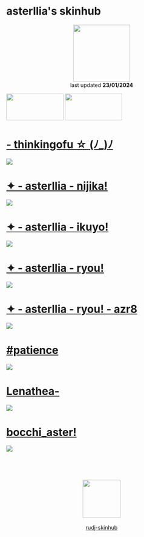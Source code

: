 # asterllia's skinhub
<p align="center">
<a href="https://osu.ppy.sh/users/9456733">
  <img src="https://a.ppy.sh/9456733"  
       width="150"
       height="150"></a>
<br>
last updated <b>23/01/2024</b>
</p>

<a href="https://www.youtube.com/watch?v=kbbgypvGPgM">
<img src="https://i.imgur.com/uDyKiLi.png"
       width="151" 
       height="70"/></a>

<a href="https://github.com/asterllia/asterllia-osuskins/tree/main#readme">
<img src="https://i.imgur.com/WPSNbSx.png"
       width="151" 
       height="70"/></a>

# [- thinkingofu ☆ (ﾉ_)ﾉ](https://github.com/rudj-skinhub/woal/raw/tyfh/player/asterllia/-_thinkingofu.osk)
[![](https://i.imgur.com/C3pFXHG.png)](https://github.com/rudj-skinhub/woal/raw/tyfh/player/asterllia/-_thinkingofu.osk)

# [✦ - asterllia - nijika!](https://github.com/rudj-skinhub/woal/raw/tyfh/player/asterllia/%E2%9C%A6%20-%20asterllia%20-%20nijika!.osk)
[![](https://i.imgur.com/dSgmIlD.png)](https://github.com/rudj-skinhub/woal/raw/tyfh/player/asterllia/%E2%9C%A6%20-%20asterllia%20-%20nijika!.osk)

# [✦ - asterllia - ikuyo!](https://github.com/rudj-skinhub/woal/raw/tyfh/player/asterllia/%E2%9C%A6%20-%20asterllia%20-%20ikuyo!.osk)
[![](https://i.imgur.com/eYquBk6.png)](https://github.com/rudj-skinhub/woal/raw/tyfh/player/asterllia/%E2%9C%A6%20-%20asterllia%20-%20ikuyo!.osk)

# [✦ - asterllia - ryou!](https://github.com/rudj-skinhub/woal/raw/tyfh/player/asterllia/%E2%9C%A6%20-%20asterllia%20-%20ryou!.osk)
[![](https://i.imgur.com/Gl6wQch.png)](https://github.com/rudj-skinhub/woal/raw/tyfh/player/asterllia/%E2%9C%A6%20-%20asterllia%20-%20ryou!.osk)

# [✦ - asterllia - ryou! - azr8](https://github.com/rudj-skinhub/woal/raw/tyfh/player/asterllia/%E2%9C%A6%20-%20asterllia%20-%20ryou!%20-%20azr8.osk)
[![](https://i.imgur.com/0xIpuK8.png)](https://github.com/rudj-skinhub/woal/raw/tyfh/player/asterllia/%E2%9C%A6%20-%20asterllia%20-%20ryou!%20-%20azr8.osk)

# [#patience](https://github.com/rudj-skinhub/woal/raw/tyfh/player/asterllia/%23patience.osk)
[![](https://i.imgur.com/3wbcSY3.jpg)](https://github.com/rudj-skinhub/woal/raw/tyfh/player/asterllia/%23patience.osk)

# [Lenathea-](https://github.com/rudj-skinhub/woal/raw/tyfh/player/asterllia/Lenathea-.osk)
[![](https://i.imgur.com/Az1UVWz.jpg)](https://github.com/rudj-skinhub/woal/raw/tyfh/asterllia/Lenathea-.osk)

# [bocchi_aster!](https://github.com/rudj-skinhub/woal/raw/tyfh/player/asterllia/bocchi_aster!.osk)
[![](https://i.imgur.com/RrmJyOr.jpg)](https://github.com/rudj-skinhub/woal/raw/tyfh/player/asterllia/bocchi_aster!.osk)

#
<p align="center">
  <br></br>
  <a href="https://twitter.com/naufalfarrelp1">
  <img src="https://i.imgur.com/PUQ5uWf.png" 
       width="100" 
       height="100"></a>
  <br></br>
  <a href="README.md">rudj-skinhub</a>
 </p>
